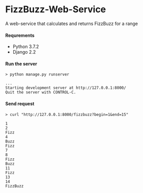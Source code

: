 # FizzBuzz-Web-Service
A web-service that calculates and returns FizzBuzz for a range

#### Requrements
- Python 3.7.2
- Django 2.2

#### Run the server
`> python manage.py runserver`
``` 
...
Starting development server at http://127.0.0.1:8000/
Quit the server with CONTROL-C.
```
#### Send request
`> curl "http://127.0.0.1:8000/fizzbuzz?begin=1&end=15"`
```
1 
2 
Fizz 
4 
Buzz 
Fizz 
7 
8 
Fizz 
Buzz 
11 
Fizz 
13 
14 
FizzBuzz 
```
